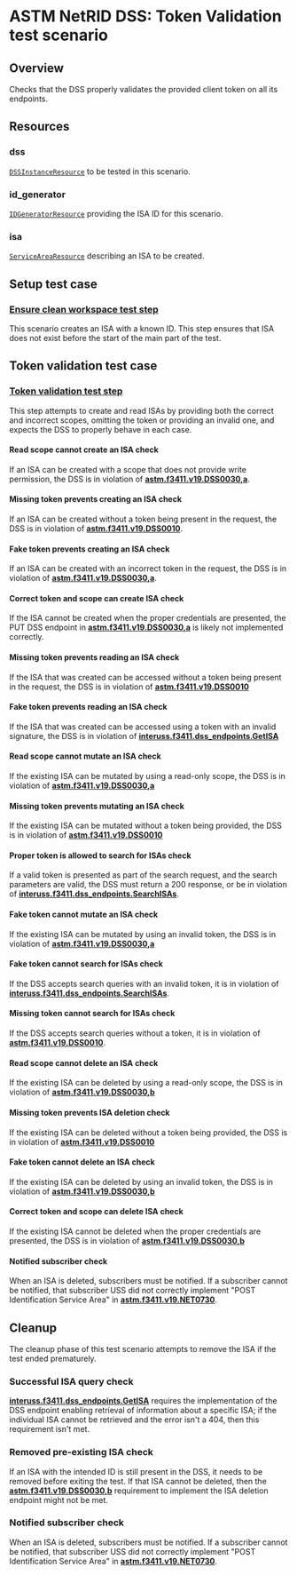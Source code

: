 # ASTM NetRID DSS: Token Validation test scenario

## Overview

Checks that the DSS properly validates the provided client token on all its endpoints.

## Resources

### dss

[`DSSInstanceResource`](../../../../../resources/astm/f3411/dss.py) to be tested in this scenario.

### id_generator

[`IDGeneratorResource`](../../../../../resources/interuss/id_generator.py) providing the ISA ID for this scenario.

### isa

[`ServiceAreaResource`](../../../../../resources/netrid/service_area.py) describing an ISA to be created.

## Setup test case

### [Ensure clean workspace test step](test_steps/clean_workspace.md)

This scenario creates an ISA with a known ID.  This step ensures that ISA does not exist before the start of the main
part of the test.

## Token validation test case

### [Token validation test step](test_steps/put_isa.md)

This step attempts to create and read ISAs by providing both the correct and incorrect scopes, omitting the token or providing an invalid one,
and expects the DSS to properly behave in each case.

#### Read scope cannot create an ISA check

If an ISA can be created with a scope that does not provide write permission, the DSS is in violation of **[astm.f3411.v19.DSS0030,a](../../../../../requirements/astm/f3411/v19.md)**.

#### Missing token prevents creating an ISA check

If an ISA can be created without a token being present in the request, the DSS is in violation of **[astm.f3411.v19.DSS0010](../../../../../requirements/astm/f3411/v19.md)**.

#### Fake token prevents creating an ISA check

If an ISA can be created with an incorrect token in the request, the DSS is in violation of **[astm.f3411.v19.DSS0030,a](../../../../../requirements/astm/f3411/v19.md)**.

#### Correct token and scope can create ISA check

If the ISA cannot be created when the proper credentials are presented,
the PUT DSS endpoint in **[astm.f3411.v19.DSS0030,a](../../../../../requirements/astm/f3411/v19.md)** is likely not implemented correctly.

#### Missing token prevents reading an ISA check

If the ISA that was created can be accessed without a token being present in the request,
the DSS is in violation of **[astm.f3411.v19.DSS0010](../../../../../requirements/astm/f3411/v19.md)**

#### Fake token prevents reading an ISA check

If the ISA that was created can be accessed using a token with an invalid signature,
the DSS is in violation of **[interuss.f3411.dss_endpoints.GetISA](../../../../../requirements/interuss/f3411/dss_endpoints.md)**

#### Read scope cannot mutate an ISA check

If the existing ISA can be mutated by using a read-only scope, the DSS is in violation of **[astm.f3411.v19.DSS0030,a](../../../../../requirements/astm/f3411/v19.md)**

#### Missing token prevents mutating an ISA check

If the existing ISA can be mutated without a token being provided, the DSS is in violation of **[astm.f3411.v19.DSS0010](../../../../../requirements/astm/f3411/v19.md)**

#### Proper token is allowed to search for ISAs check

If a valid token is presented as part of the search request, and the search parameters are valid, the DSS must return a 200 response, or be in violation of **[interuss.f3411.dss_endpoints.SearchISAs](../../../../../requirements/interuss/f3411/dss_endpoints.md)**.

#### Fake token cannot mutate an ISA check

If the existing ISA can be mutated by using an invalid token, the DSS is in violation of **[astm.f3411.v19.DSS0030,a](../../../../../requirements/astm/f3411/v19.md)**

#### Fake token cannot search for ISAs check

If the DSS accepts search queries with an invalid token, it is in violation of **[interuss.f3411.dss_endpoints.SearchISAs](../../../../../requirements/interuss/f3411/dss_endpoints.md)**.

#### Missing token cannot search for ISAs check

If the DSS accepts search queries without a token, it is in violation of **[astm.f3411.v19.DSS0010](../../../../../requirements/astm/f3411/v19.md)**.

#### Read scope cannot delete an ISA check

If the existing ISA can be deleted by using a read-only scope, the DSS is in violation of **[astm.f3411.v19.DSS0030,b](../../../../../requirements/astm/f3411/v19.md)**

#### Missing token prevents ISA deletion check

If the existing ISA can be deleted without a token being provided, the DSS is in violation of **[astm.f3411.v19.DSS0010](../../../../../requirements/astm/f3411/v19.md)**

#### Fake token cannot delete an ISA check

If the existing ISA can be deleted by using an invalid token, the DSS is in violation of **[astm.f3411.v19.DSS0030,b](../../../../../requirements/astm/f3411/v19.md)**

#### Correct token and scope can delete ISA check

If the existing ISA cannot be deleted when the proper credentials are presented, the DSS is in violation of **[astm.f3411.v19.DSS0030,b](../../../../../requirements/astm/f3411/v19.md)**

#### Notified subscriber check

When an ISA is deleted, subscribers must be notified. If a subscriber cannot be notified, that subscriber USS did not correctly implement "POST Identification Service Area" in **[astm.f3411.v19.NET0730](../../../../../requirements/astm/f3411/v19.md)**.

## Cleanup

The cleanup phase of this test scenario attempts to remove the ISA if the test ended prematurely.

### Successful ISA query check

**[interuss.f3411.dss_endpoints.GetISA](../../../../../requirements/interuss/f3411/dss_endpoints.md)** requires the implementation of the DSS endpoint enabling retrieval of information about a specific ISA; if the individual ISA cannot be retrieved and the error isn't a 404, then this requirement isn't met.

### Removed pre-existing ISA check

If an ISA with the intended ID is still present in the DSS, it needs to be removed before exiting the test. If that ISA cannot be deleted, then the **[astm.f3411.v19.DSS0030,b](../../../../../requirements/astm/f3411/v19.md)** requirement to implement the ISA deletion endpoint might not be met.

### Notified subscriber check

When an ISA is deleted, subscribers must be notified. If a subscriber cannot be notified, that subscriber USS did not correctly implement "POST Identification Service Area" in **[astm.f3411.v19.NET0730](../../../../../requirements/astm/f3411/v19.md)**.
